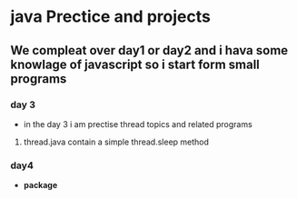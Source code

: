 # java Prectice and projects
## We compleat over day1 or day2 and i hava some knowlage of javascript so i start form small programs
### day 3
- in the day 3 i am prectise thread topics and related programs
1. thread.java contain a simple thread.sleep method
### day4
- **package**